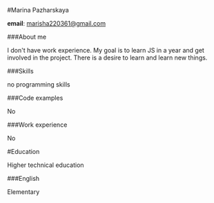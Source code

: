 #Marina Pazharskaya

**email**: marisha220361@gmail.com

###About me

I don't have work experience. My goal is to learn JS in a year
and get involved in the project. There is a desire to learn and learn new things.

###Skills

no programming skills

###Code examples

No

###Work experience

No

#Education

Higher technical education

###English

Elementary